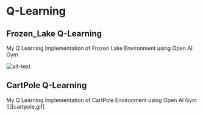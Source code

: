 # Q-Learning
## Frozen_Lake Q-Learning
My Q Learning Implementation of Frozen Lake Environment using Open AI Gym

![alt-text][logo]

[logo]: https://github.com/researchofhemanth/Frozen_Lake-Q-Learning/blob/master/frozenlake.jpg


## CartPole Q-Learning
My Q Learning Implementation of CartPole Environment using Open AI Gym
![][cartpole.gif]
